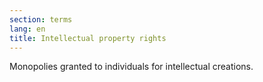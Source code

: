```yaml
---
section: terms
lang: en
title: Intellectual property rights
---
```


Monopolies granted to individuals for intellectual creations.
